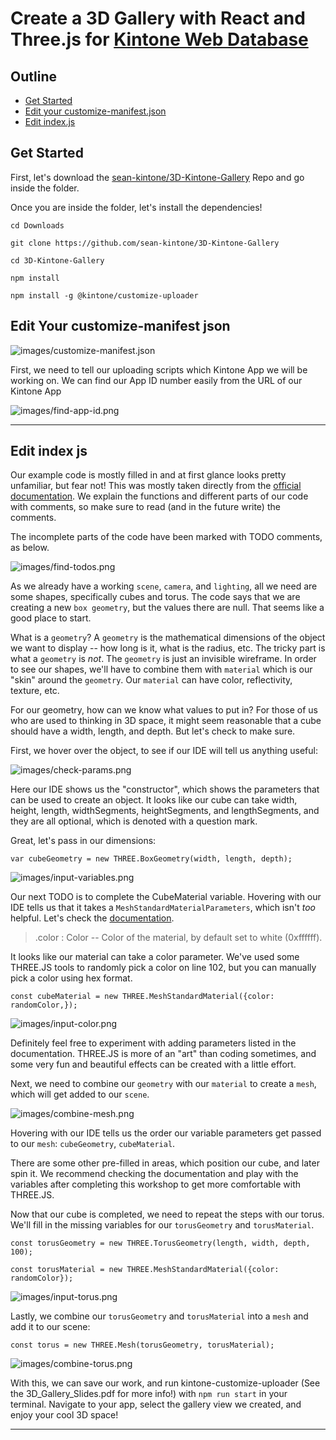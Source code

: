 # Create a 3D Gallery with React and Three.js for [Kintone Web Database](https://kintone.dev/en/)

## Outline <!-- omit in toc --> <!-- markdownlint-disable MD007 -->
* [Get Started](#get-started)
* [Edit your customize-manifest.json](#edit-your-customize-manifest-json)
* [Edit index.js](#edit-index-js)

## Get Started

First, let's download the [sean-kintone/3D-Kintone-Gallery](https://github.com/sean-kintone/3D-Kintone-Gallery) Repo and go inside the folder.

Once you are inside the folder, let's install the dependencies!

```shell
cd Downloads

git clone https://github.com/sean-kintone/3D-Kintone-Gallery

cd 3D-Kintone-Gallery

npm install

npm install -g @kintone/customize-uploader
```

## Edit Your customize-manifest json

![images/customize-manifest.json](images/customize-manifest.png)

First, we need to tell our uploading scripts which Kintone App we will be working on.
We can find our App ID number easily from the URL of our Kintone App

![images/find-app-id.png](images/find-app-id.png)

---

## Edit index js

Our example code is mostly filled in and at first glance looks pretty unfamiliar, but fear not! This was mostly taken directly from the [official documentation](https://threejs.org/docs/index.html#manual/en/introduction/Creating-a-scene). We explain the functions and different parts of our code with comments, so make sure to read (and in the future write) the comments.

The incomplete parts of the code have been marked with TODO comments, as below.

![images/find-todos.png](images/find-todos.png)

As we already have a working `scene`, `camera`, and `lighting`, all we need are some shapes, specifically cubes and torus.
The code says that we are creating a new `box geometry`, but the values there are null. That seems like a good place to start.

What is a `geometry`? A `geometry` is the mathematical dimensions of the object we want to  display -- how long is it, what is the radius, etc.
The tricky part is what a `geometry` is *not*. The `geometry` is just an invisible wireframe. In order to see our shapes, we'll have to combine them with `material` which is our "skin" around the `geometry`. Our `material` can have color, reflectivity, texture, etc.

For our geometry, how can we know what values to put in? For those of us who are used to thinking in 3D space, it might seem reasonable that a cube should have a width, length, and depth. But let's check to make sure.

First, we hover over the object, to see if our IDE will tell us anything useful:

![images/check-params.png](images/check-params.png)

Here our IDE shows us the "constructor", which shows the parameters that can be used to create an object. It looks like our cube can take width, height, length, widthSegments, heightSegments, and lengthSegments, and they are all optional, which is denoted with a question mark.

Great, let's pass in our dimensions:

`var cubeGeometry = new THREE.BoxGeometry(width, length, depth);`

![images/input-variables.png](images/input-variables.png)

Our next TODO is to complete the CubeMaterial variable. Hovering with our IDE tells us that it takes a `MeshStandardMaterialParameters`, which isn't *too* helpful. Let's check the [documentation](https://threejs.org/docs/index.html?q=mesh#api/en/materials/MeshStandardMaterial).

> .color : Color -- Color of the material, by default set to white (0xffffff).

It looks like our material can take a color parameter. We've used some THREE.JS tools to randomly pick a color on line 102, but you can manually pick a color using hex format.

`const cubeMaterial = new THREE.MeshStandardMaterial({color: randomColor,});`

![images/input-color.png](images/input-color.png)

Definitely feel free to experiment with adding parameters listed in the documentation. THREE.JS is more of an "art" than coding sometimes, and some very fun and beautiful effects can be created with a little effort.

Next, we need to combine our `geometry` with our `material` to create a `mesh`, which will get added to our `scene`.

![images/combine-mesh.png](images/combine-mesh.png)

Hovering with our IDE tells us the order our variable parameters get passed to our `mesh`: `cubeGeometry`, `cubeMaterial`.

There are some other pre-filled in areas, which position our cube, and later spin it. We recommend checking the documentation and play with the variables after completing this workshop to get more comfortable with THREE.JS.

Now that our cube is completed, we need to repeat the steps with our torus. We'll fill in the missing variables for our `torusGeometry` and `torusMaterial`.

`const torusGeometry = new THREE.TorusGeometry(length, width, depth, 100);`

`const torusMaterial = new THREE.MeshStandardMaterial({color: randomColor});`

![images/input-torus.png](images/input-torus.png)

Lastly, we combine our `torusGeometry` and `torusMaterial` into a `mesh` and add it to our scene:

`const torus = new THREE.Mesh(torusGeometry, torusMaterial);`

![images/combine-torus.png](images/combine-torus.png)

With this, we can save our work, and run kintone-customize-uploader (See the 3D_Gallery_Slides.pdf for more info!) with `npm run start` in your terminal. Navigate to your app, select the gallery view we created, and enjoy your cool 3D space!

---
